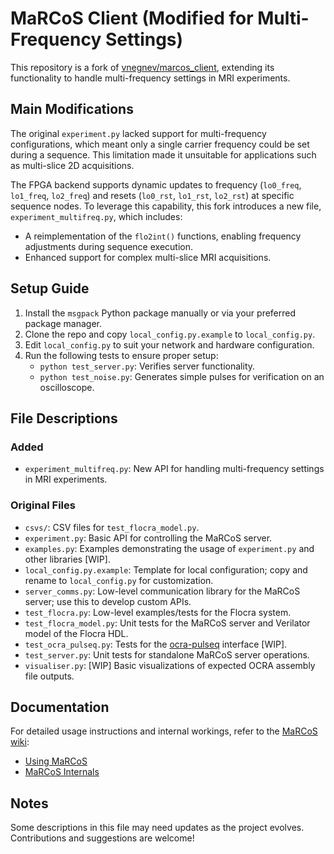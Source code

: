 # MaRCoS Client (Modified for Multi-Frequency Settings)

This repository is a fork of [vnegnev/marcos_client](https://github.com/vnegnev/marcos_client), extending its functionality to handle multi-frequency settings in MRI experiments. 

## Main Modifications  

The original `experiment.py` lacked support for multi-frequency configurations, which meant only a single carrier frequency could be set during a sequence. This limitation made it unsuitable for applications such as multi-slice 2D acquisitions.  

The FPGA backend supports dynamic updates to frequency (`lo0_freq`, `lo1_freq`, `lo2_freq`) and resets (`lo0_rst`, `lo1_rst`, `lo2_rst`) at specific sequence nodes. To leverage this capability, this fork introduces a new file, `experiment_multifreq.py`, which includes:  
- A reimplementation of the `flo2int()` functions, enabling frequency adjustments during sequence execution.  
- Enhanced support for complex multi-slice MRI acquisitions.  

## Setup Guide  

1. Install the `msgpack` Python package manually or via your preferred package manager.  
2. Clone the repo and copy `local_config.py.example` to `local_config.py`.  
3. Edit `local_config.py` to suit your network and hardware configuration.  
4. Run the following tests to ensure proper setup:  
   - `python test_server.py`: Verifies server functionality.  
   - `python test_noise.py`: Generates simple pulses for verification on an oscilloscope.  

## File Descriptions  

### Added  
- `experiment_multifreq.py`: New API for handling multi-frequency settings in MRI experiments.  

### Original Files  
- `csvs/`: CSV files for `test_flocra_model.py`.  
- `experiment.py`: Basic API for controlling the MaRCoS server.  
- `examples.py`: Examples demonstrating the usage of `experiment.py` and other libraries [WIP].  
- `local_config.py.example`: Template for local configuration; copy and rename to `local_config.py` for customization.  
- `server_comms.py`: Low-level communication library for the MaRCoS server; use this to develop custom APIs.  
- `test_flocra.py`: Low-level examples/tests for the Flocra system.  
- `test_flocra_model.py`: Unit tests for the MaRCoS server and Verilator model of the Flocra HDL.  
- `test_ocra_pulseq.py`: Tests for the [ocra-pulseq](https://github.com/lcbMGH/ocra-pulseq) interface [WIP].  
- `test_server.py`: Unit tests for standalone MaRCoS server operations.  
- `visualiser.py`: [WIP] Basic visualizations of expected OCRA assembly file outputs.  

## Documentation  

For detailed usage instructions and internal workings, refer to the [MaRCoS wiki](https://github.com/vnegnev/marcos_extras/wiki):  
- [Using MaRCoS](https://github.com/vnegnev/marcos_extras/wiki/using_marcos)  
- [MaRCoS Internals](https://github.com/vnegnev/marcos_extras/wiki/marcos_internals)  

## Notes  

Some descriptions in this file may need updates as the project evolves. Contributions and suggestions are welcome!
